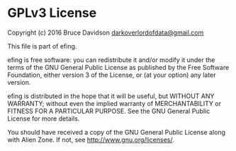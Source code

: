 # GPLv3 License

Copyright (c) 2016 Bruce Davidson <darkoverlordofdata@gmail.com>

This file is part of efing.

efing is free software: you can redistribute it and/or modify
it under the terms of the GNU General Public License as published by
the Free Software Foundation, either version 3 of the License, or
(at your option) any later version.

efing is distributed in the hope that it will be useful,
but WITHOUT ANY WARRANTY; without even the implied warranty of
MERCHANTABILITY or FITNESS FOR A PARTICULAR PURPOSE.  See the
GNU General Public License for more details.

You should have received a copy of the GNU General Public License
along with Alien Zone.  If not, see <http://www.gnu.org/licenses/>.